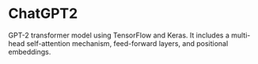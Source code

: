 # ChatGPT2
 GPT-2 transformer model using TensorFlow and Keras. It includes a multi-head self-attention mechanism, feed-forward layers, and positional embeddings.
